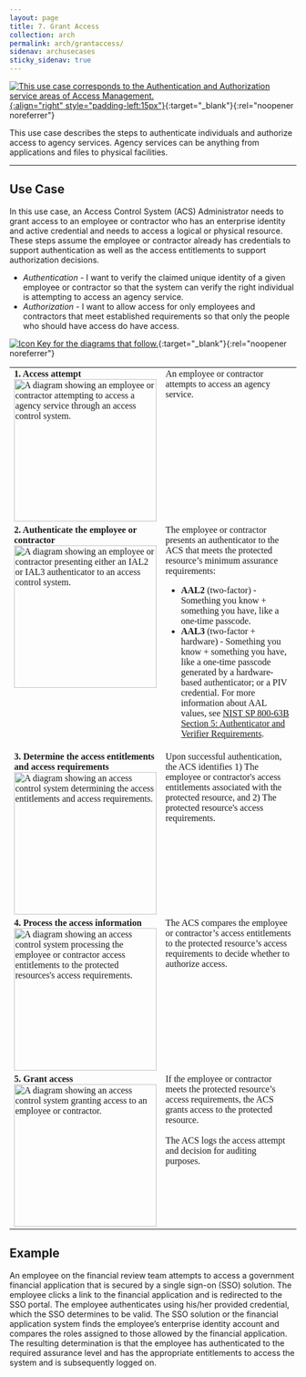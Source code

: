 ```yaml
---
layout: page
title: 7. Grant Access
collection: arch
permalink: arch/grantaccess/
sidenav: archusecases
sticky_sidenav: true
---
```


[![This use case corresponds to the Authentication and Authorization service areas of Access Management.](../../assets/arch/usecases/Access-AuthnAuthz.png){:align="right" style="padding-left:15px"}](../../assets/arch/usecases/Access-AuthnAuthz.png){:target="_blank"}{:rel="noopener noreferrer"}

This use case describes the steps to authenticate individuals and authorize access to agency services. Agency services can be anything from applications and files to physical facilities.

---

## Use Case

In this use case, an Access Control System (ACS) Administrator needs to grant access to an employee or contractor who has an enterprise identity and active credential and needs to access a logical or physical resource. These steps assume the employee or contractor already has credentials to support authentication as well as the access entitlements to support authorization decisions.

- *Authentication* - I want to verify the claimed unique identity of a given employee or contractor  so that the system can verify the right individual is attempting to access an agency service. 
- *Authorization* - I want to allow access for only employees and contractors that meet established requirements so that only the people who should have access do have access.

[![Icon Key for the diagrams that follow.](../../assets/arch/usecases/7-IconKey.png)](../../assets/arch/usecases/7-IconKey.png){:target="_blank"}{:rel="noopener noreferrer"}

<style>

td {
  font-family: "Cambria", "Georgia", "Times New Roman", "Times", serif;
  vertical-align:top;
}

</style>

<table>
  <tr>
    <td style="width:250px;border:0px;"><strong>1. Access attempt</strong> <br> <a href="../../assets/arch/usecases/7-1.png" target="_blank" rel="noopener noreferrer"><img src="../../assets/arch/usecases/7-1.png" width="250" alt="A diagram showing an employee or contractor attempting to access a agency service through an access control system."></a></td>
    <td style="border:0px;">An employee or contractor attempts to access an agency service.</td>
  </tr>
  <tr>
    <td style="width:250px;border:0px;"><strong>2. Authenticate the employee or contractor</strong> <br> <a href="../../assets/arch/usecases/7-2.png" target="_blank" rel="noopener noreferrer"><img src="../../assets/arch/usecases/7-2.png" width="250" alt="A diagram showing an employee or contractor presenting either an IAL2 or IAL3 authenticator to an access control system."></a></td>
    <td style="border:0px;">The employee or contractor presents an authenticator to the ACS that meets the protected resource’s minimum assurance requirements:<ul><li><strong>AAL2</strong> (two-factor) - Something you know + something you have, like a one-time passcode.</li><li><strong>AAL3</strong> (two-factor + hardware) - Something you know + something you have, like a one-time passcode generated by a hardware-based authenticator; or a PIV credential. For more information about AAL values, see <a href="https://pages.nist.gov/800-63-3/sp800-63b.html#sec5" target="_blank">NIST SP 800-63B Section 5: Authenticator and Verifier Requirements</a>.</li></ul></td>
  </tr>
  <tr>
    <td style="width:250px;border:0px;"><strong>3. Determine the access entitlements and access requirements</strong> <br> <a href="../../assets/arch/usecases/7-3.png" target="_blank" rel="noopener noreferrer"><img src="../../assets/arch/usecases/7-3.png" width="250" alt="A diagram showing an access control system determining the access entitlements and access requirements."></a></td>
    <td style="border:0px;">Upon successful authentication, the ACS identifies 1) The employee or contractor's access entitlements associated with the protected resource, and 2) The protected resource's access requirements.</td>
  </tr>
  <tr>
    <td style="width:250px;border:0px;"><strong>4. Process the access information</strong> <br> <a href="../../assets/arch/usecases/7-4.png" target="_blank" rel="noopener noreferrer"><img src="../../assets/arch/usecases/7-4.png" width="250" alt="A diagram showing an access control system processing the employee or contractor access entitlements to the protected resources's access requirements."></a></td>
    <td style="border:0px;">The ACS compares the employee or contractor’s access entitlements to the protected resource’s access requirements to decide whether to authorize access.</td>
  </tr>
  <tr>
    <td style="width:250px;border:0px;"><strong>5. Grant access</strong> <br> <a href="../../assets/arch/usecases/7-5.png" target="_blank" rel="noopener noreferrer"><img src="../../assets/arch/usecases/7-5.png" width="250" alt="A diagram showing an access control system granting access to an employee or contractor."></a></td>
    <td style="border:0px;"> If the employee or contractor meets the protected resource’s access requirements, the ACS grants access to the protected resource.<br><br>The ACS logs the access attempt and decision for auditing purposes.</td>
  </tr>
</table>

## Example

An employee on the financial review team attempts to access a government financial application that is secured by a single sign-on (SSO) solution. The employee clicks a link to the financial application and is redirected to the SSO portal. The employee authenticates using his/her provided credential, which the SSO determines to be valid. The SSO solution or the financial application system finds the employee’s enterprise identity account and compares the roles assigned to those allowed by the financial application. The resulting determination is that the employee has authenticated to the required assurance level and has the appropriate entitlements to access the system and is subsequently logged on.
